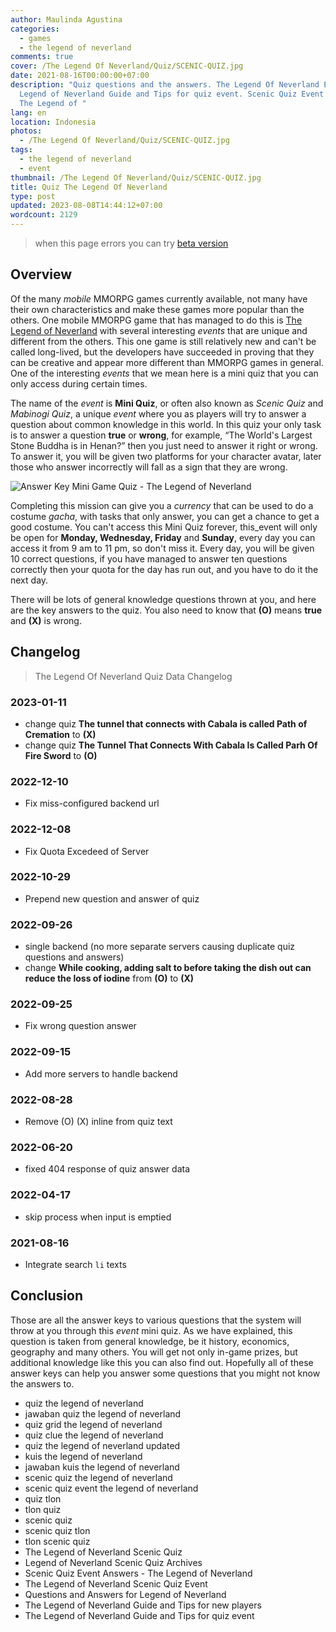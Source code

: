 ```yaml
---
author: Maulinda Agustina
categories:
  - games
  - the legend of neverland
comments: true
cover: /The Legend Of Neverland/Quiz/SCENIC-QUIZ.jpg
date: 2021-08-16T00:00:00+07:00
description: "Quiz questions and the answers. The Legend Of Neverland Event. The
  Legend of Neverland Guide and Tips for quiz event. Scenic Quiz Event Answers -
  The Legend of "
lang: en
location: Indonesia
photos:
  - /The Legend Of Neverland/Quiz/SCENIC-QUIZ.jpg
tags:
  - the legend of neverland
  - event
thumbnail: /The Legend Of Neverland/Quiz/SCENIC-QUIZ.jpg
title: Quiz The Legend Of Neverland
type: post
updated: 2023-08-08T14:44:12+07:00
wordcount: 2129
---
```


> when this page errors you can try [beta version](/test-unit/quiz.html)

<!-- troubleshoot (missing, incorrect quiz) report to +6285655667573 via whatsapp -->

<!-- include Quiz/table.html -->
<div id="quiz-debug"></div>
<!-- css Quiz/style.css -->
<!-- script Quiz/script.js -->

## Overview

Of the many _mobile_ MMORPG games currently available, not many have their own characteristics and make these games more popular than the others. One mobile MMORPG game that has managed to do this is [The Legend of Neverland](https://www.bluestacks.com/id/apps/role-playing/the-legend-of-neverland-on-pc.html) with several interesting _events_ that are unique and different from the others. This one game is still relatively new and can't be called long-lived, but the developers have succeeded in proving that they can be creative and appear more different than MMORPG games in general. One of the interesting _events_ that we mean here is a mini quiz that you can only access during certain times.


The name of the _event_ is **Mini Quiz**, or often also known as _Scenic Quiz_ and _Mabinogi Quiz_, a unique _event_ where you as players will try to answer a question about common knowledge in this world. In this quiz your only task is to answer a question **true** or **wrong**, for example, “The World's Largest Stone Buddha is in Henan?” then you just need to answer it right or wrong. To answer it, you will be given two platforms for your character avatar, later those who answer incorrectly will fall as a sign that they are wrong.


![Answer Key Mini Game Quiz - The Legend of Neverland](https://cdn-www.bluestacks.com/bs-images/kunci-jawaban-kuis-mini-game-the-legend-of-neverland-id-2.png)

Completing this mission can give you a _currency_ that can be used to do a costume _gacha_, with tasks that only answer, you can get a chance to get a good costume. You can't access this Mini Quiz forever, this_event will only be open for **Monday, Wednesday, Friday** and **Sunday**, every day you can access it from 9 am to 11 pm, so don't miss it. Every day, you will be given 10 correct questions, if you have managed to answer ten questions correctly then your quota for the day has run out, and you have to do it the next day.

There will be lots of general knowledge questions thrown at you, and here are the key answers to the quiz. You also need to know that **(O)** means **true** and **(X)** is wrong.

## Changelog
> The Legend Of Neverland Quiz Data Changelog

### 2023-01-11
- change quiz **The tunnel that connects with Cabala is called Path of Cremation** to **(X)**
- change quiz **The Tunnel That Connects With Cabala Is Called Parh Of Fire Sword** to **(O)**
### 2022-12-10
- Fix miss-configured backend url
### 2022-12-08
- Fix Quota Excedeed of Server
### 2022-10-29
- Prepend new question and answer of quiz
### 2022-09-26
- single backend (no more separate servers causing duplicate quiz questions and answers)
- change **While cooking, adding salt to before taking the dish out can reduce the loss of iodine** from **(O)** to **(X)**
### 2022-09-25
- Fix wrong question answer
### 2022-09-15
- Add more servers to handle backend
### 2022-08-28
- Remove (O) (X) inline from quiz text
### 2022-06-20
- fixed 404 response of quiz answer data
### 2022-04-17
- skip process when input is emptied
### 2021-08-16
- Integrate search `li` texts

## Conclusion
Those are all the answer keys to various questions that the system will throw at you through this _event_ mini quiz. As we have explained, this question is taken from general knowledge, be it history, economics, geography and many others. You will get not only in-game prizes, but additional knowledge like this you can also find out. Hopefully all of these answer keys can help you answer some questions that you might not know the answers to.

- quiz the legend of neverland
- jawaban quiz the legend of neverland
- quiz grid the legend of neverland
- quiz clue the legend of neverland
- quiz the legend of neverland updated
- kuis the legend of neverland
- jawaban kuis the legend of neverland
- scenic quiz the legend of neverland
- scenic quiz event the legend of neverland
- quiz tlon
- tlon quiz
- scenic quiz
- scenic quiz tlon
- tlon scenic quiz
- The Legend of Neverland Scenic Quiz
- Legend of Neverland Scenic Quiz Archives
- Scenic Quiz Event Answers - The Legend of Neverland
- The Legend of Neverland Scenic Quiz Event
- Questions and Answers for Legend of Neverland
- The Legend of Neverland Guide and Tips for new players
- The Legend of Neverland Guide and Tips for quiz event
